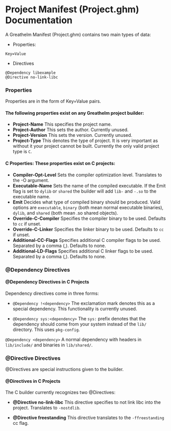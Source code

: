 # Project Manifest (Project.ghm) Documentation

A Greathelm Manifest (Project.ghm) contains two main types of data:

- Properties:
```ghm
Key=Value
```
- Directives
```ghm
@Dependency libexample
@Directive no-link-libc
```

### Properties
Properties are in the form of Key=Value pairs.

#### The following properties exist on any Greathelm project builder:

- **Project-Name** This specifies the project name.
- **Project-Author** This sets the author. Currently unused.
- **Project-Version** This sets the version. Currently unused.
- **Project-Type** This denotes the type of project. It is very important as without it your project cannot be built. Currently the only valid project type is `C`.

#### C Properties: These properties exist on C projects:
- **Compiler-Opt-Level** Sets the compiler optimization level. Translates to the -O argument.
- **Executable-Name** Sets the name of the compiled executable. If the Emit flag is set to `dylib` or `shared` the builder will add `lib-` and `-.so` to the executable name.
- **Emit** Decides what type of compiled binary should be produced. Valid options are `executable`, `binary` (both mean normal executable binaries), `dylib`, and `shared` (both mean .so shared objects).
- **Override-C-Compiler** Specifies the compiler binary to be used. Defaults to `cc` if unset.
- **Override-C-Linker** Specifies the linker binary to be used. Defaults to `cc` if unset.
- **Additional-CC-Flags** Specifies additional C compiler flags to be used. Separated by a comma (,). Defaults to none.
- **Additional-LD-Flags** Specifies additional C linker flags to be used. Separated by a comma (,). Defaults to none.

### @Dependency Directives


#### @Dependency Directives in C Projects
Dependency directives come in three forms:

- `@Dependency !<dependency>` The exclamation mark denotes this as a special dependency. This functionality is currently unused.

- `@Dependency sys:<dependency>` The `sys:` prefix denotes that the dependency should come from your system instead of the `lib/` directory. This uses `pkg-config`.

`@Dependency <dependency>` A normal dependency with headers in `lib/include/` and binaries in `lib/shared/`.

### @Directive Directives

@Directives are special instructions given to the builder.

#### @Directives in C Projects
The C builder currently recognizes two @Directives:

- **@Directive no-link-libc** This directive specifies to not link libc into the project. Translates to `-nostdlib`.

- **@Directive freestanding** This directive translates to the `-ffreestanding` cc flag.
